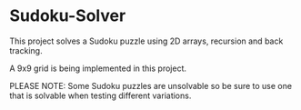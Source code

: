 # Sudoku-Solver
This project solves a Sudoku puzzle using 2D arrays, recursion and back tracking.

A 9x9 grid is being implemented in this project.

PLEASE NOTE: Some Sudoku puzzles are unsolvable so be sure to use one that is solvable when testing different variations.
